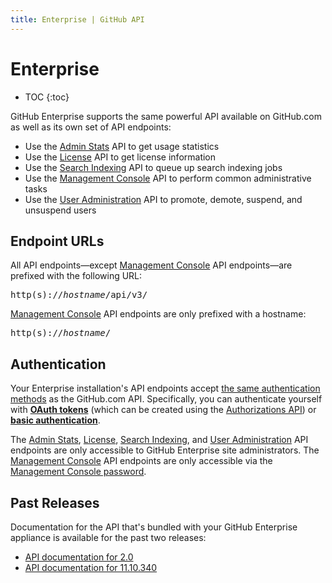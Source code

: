 ```yaml
---
title: Enterprise | GitHub API
---
```


# Enterprise

* TOC
{:toc}

GitHub Enterprise supports the same powerful API available on GitHub.com as well as its own set of API endpoints:

- Use the [Admin Stats][] API to get usage statistics
- Use the [License][] API to get license information
- Use the [Search Indexing][] API to queue up search indexing jobs
- Use the [Management Console][] API to perform common administrative tasks
- Use the [User Administration][] API to promote, demote, suspend, and unsuspend users

## Endpoint URLs

All API endpoints—except [Management Console][] API endpoints—are prefixed with the following URL:

<pre class="terminal">
http(s)://<em>hostname</em>/api/v3/
</pre>

[Management Console][] API endpoints are only prefixed with a hostname:

<pre class="terminal">
http(s)://<em>hostname</em>/
</pre>

## Authentication

Your Enterprise installation's API endpoints accept [the same authentication methods](http://developer.github.com/v3/#authentication) as the GitHub.com API. Specifically, you can authenticate yourself with **[OAuth tokens][]** (which can be created using the [Authorizations API][]) or **[basic authentication][]**.

The [Admin Stats][], [License][], [Search Indexing][], and [User Administration][] API endpoints are only accessible to GitHub Enterprise site administrators. The [Management Console][] API endpoints are only accessible via the [Management Console password][].

[Authorizations API]: /v3/oauth_authorizations/#create-a-new-authorization
[OAuth tokens]: /v3/oauth/
[basic authentication]: /v3/#basic-authentication
[Admin Stats]: admin_stats/
[License]: license/
[Search Indexing]: search_indexing/
[Management Console]: management_console/
[User Administration]: /v3/users/administration/
[Management Console password]: https://enterprise.github.com/help/articles/setting-the-management-console-password

## Past Releases

Documentation for the API that's bundled with your GitHub Enterprise appliance is available for the past two releases:

* [API documentation for 2.0](https://developer.github.com/enterprise/2.0/)
* [API documentation for 11.10.340](https://developer.github.com/enterprise/11.10.340/)
